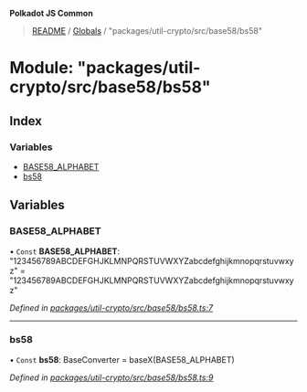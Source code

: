 **Polkadot JS Common**

> [README](../README.md) / [Globals](../globals.md) / "packages/util-crypto/src/base58/bs58"

# Module: "packages/util-crypto/src/base58/bs58"

## Index

### Variables

* [BASE58\_ALPHABET](_packages_util_crypto_src_base58_bs58_.md#base58_alphabet)
* [bs58](_packages_util_crypto_src_base58_bs58_.md#bs58)

## Variables

### BASE58\_ALPHABET

• `Const` **BASE58\_ALPHABET**: \"123456789ABCDEFGHJKLMNPQRSTUVWXYZabcdefghijkmnopqrstuvwxyz\" = "123456789ABCDEFGHJKLMNPQRSTUVWXYZabcdefghijkmnopqrstuvwxyz"

*Defined in [packages/util-crypto/src/base58/bs58.ts:7](https://github.com/polkadot-js/common/blob/13ae8665/packages/util-crypto/src/base58/bs58.ts#L7)*

___

### bs58

• `Const` **bs58**: BaseConverter = baseX(BASE58\_ALPHABET)

*Defined in [packages/util-crypto/src/base58/bs58.ts:9](https://github.com/polkadot-js/common/blob/13ae8665/packages/util-crypto/src/base58/bs58.ts#L9)*
